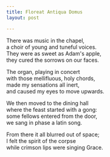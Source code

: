 ```yaml
---
title: Floreat Antiqua Domus
layout: post

---
```


There was music in the chapel,   
a choir of young and tuneful voices.   
They were as sweet as Adam's apple,   
they cured the sorrows on our faces.  

The organ, playing in concert  
with those mellifluous, holy chords,  
made my sensations all inert,  
and caused my eyes to move upwards.  

We then moved to the dining hall  
where the feast started with a gong:  
some fellows entered from the door,  
we sang in phase a latin song.  

From there it all blurred out of space;  
I felt the spirit of the corpse  
while crimson lips were singing Grace.  
